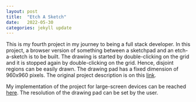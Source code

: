 ```yaml
---
layout: post
title:  "Etch A Sketch"
date:   2022-05-30
categories: jekyll update
---
```

This is my fourth project in my journey to being a full stack developer. In this project, a browser version of something between a sketchpad and an etch-a-sketch is to be built. The drawing is started by double-clicking on the grid and it is stopped again by double-clicking on the grid. Hence, disjoint regions can be easily drawn. The drawing pad has a fixed dimension of 960x960 pixels. The original project description is on this [link][Odin-link]. 

My implementation of the project for large-screen devices can be reached [here][My-implementation]. The resolution of the drawing pad can be set by the user. 

[Odin-link]: https://www.theodinproject.com/lessons/foundations-etch-a-sketch
[My-implementation]: https://saffetgokcensenfullstackdev.github.io/odin_etch_a_sketch_project
